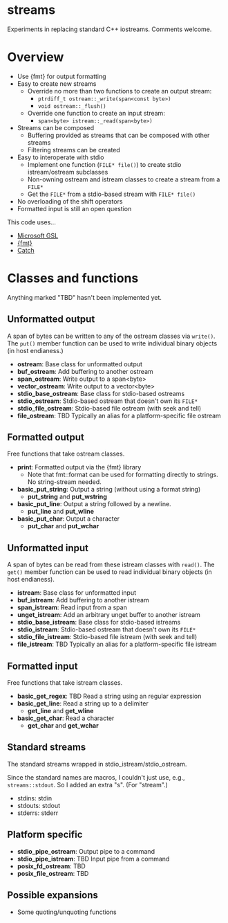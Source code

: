 # streams

Experiments in replacing standard C++ iostreams. Comments welcome.

# Overview

* Use {fmt} for output formatting
* Easy to create new streams
  * Override no more than two functions to create an output stream:
    * `ptrdiff_t ostream::_write(span<const byte>)`
    * `void ostream::_flush()`
  * Override one function to create an input stream:
    * `span<byte> istream::_read(span<byte>)`
* Streams can be composed
  * Buffering provided as streams that can be composed with other streams
  * Filtering streams can be created
* Easy to interoperate with stdio
  * Implement one function (`FILE* file()`) to create stdio istream/ostream subclasses
  * Non-owning ostream and istream classes to create a stream from a `FILE*`
  * Get the `FILE*` from a stdio-based stream with `FILE* file()`
* No overloading of the shift operators
* Formatted input is still an open question

This code uses...

* [Microsoft GSL](https://github.com/Microsoft/GSL)
* [{fmt}](http://fmtlib.net/latest/index.html)
* [Catch](https://github.com/philsquared/Catch)

# Classes and functions

Anything marked "TBD" hasn't been implemented yet.

## Unformatted output

A span of bytes can be written to any of the ostream classes via `write()`. The `put()` member function can be used to write individual binary objects (in host endianess.)

* **ostream**: Base class for unformatted output
* **buf\_ostream**: Add buffering to another ostream
* **span\_ostream**: Write output to a span&lt;byte&gt;
* **vector\_ostream**: Write output to a vector&lt;byte&gt;
* **stdio\_base\_ostream**: Base class for stdio-based ostreams
* **stdio\_ostream**: Stdio-based ostream that doesn't own its `FILE*`
* **stdio\_file\_ostream**: Stdio-based file ostream (with seek and tell)
* **file\_ostream**: TBD Typically an alias for a platform-specific file ostream

## Formatted output

Free functions that take ostream classes.

* **print**: Formatted output via the {fmt} library
  * Note that fmt::format can be used for formatting directly to strings. No string-stream needed.
* **basic\_put\_string**: Output a string (without using a format string)
  * **put\_string** and **put\_wstring**
* **basic\_put\_line**: Output a string followed by a newline.
  * **put\_line** and **put\_wline**
* **basic\_put\_char**: Output a character
  * **put\_char** and **put\_wchar**

## Unformatted input

A span of bytes can be read from these istream classes with `read()`. The `get()` member function can be used to read individual binary objects (in host endianess).

* **istream**: Base class for unformatted input
* **buf\_istream**: Add buffering to another istream
* **span\_istream**: Read input from a span
* **unget\_istream**: Add an arbitrary unget buffer to another istream
* **stdio\_base\_istream**: Base class for stdio-based istreams
* **stdio\_istream**: Stdio-based ostream that doesn't own its `FILE*`
* **stdio\_file\_istream**: Stdio-based file istream (with seek and tell)
* **file\_istream**: TBD Typically an alias for a platform-specific file istream

## Formatted input

Free functions that take istream classes.

* **basic\_get\_regex**: TBD Read a string using an regular expression
* **basic\_get\_line**: Read a string up to a delimiter
  * **get\_line** and **get\_wline**
* **basic\_get\_char**: Read a character
  * **get\_char** and **get\_wchar**

## Standard streams

The standard streams wrapped in stdio\_istream/stdio\_ostream.

Since the standard names are macros, I couldn't just use, e.g., `streams::stdout`. So I added an extra "s". (For "stream".)

* stdins: stdin
* stdouts: stdout
* stderrs: stderr

## Platform specific

* **stdio\_pipe\_ostream**: Output pipe to a command
* **stdio\_pipe\_istream**: TBD Input pipe from a command
* **posix\_fd\_ostream**: TBD
* **posix\_file\_ostream**: TBD

## Possible expansions

* Some quoting/unquoting functions
